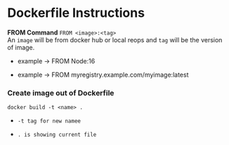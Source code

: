 # Dockerfile Instructions

**FROM Command**
`FROM <image>:<tag>`
<br>
An `image` will be from docker hub or local reops and `tag` will be the version of image.


- example -> FROM Node:16
+ example ->  FROM myregistry.example.com/myimage:latest
 

 ### Create image out of Dockerfile

 `docker build -t <name> .`

 + `-t tag for new namee`
 - `. is showing current file`